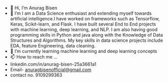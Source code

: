 - 👋 Hi, I’m Anurag Bisen 
- 👀 I’m I am a Data Science enthusiast and extending myself towards artificial intelligence.I have worked on frameworks such as Tensorflow, Keras, Scikit-learn, and Flask. I have built several End to End projects with machine learning, deep learning, and NLP. I am also having good programming skills in Python and java along with the Knowledge of Data Structures and Algorithms.
My key skills in data science projects include EDA, feature Engineering, data cleaning.
- 🌱 I’m currently learning machine learning and deep learning concepts 
- 📫 How to reach me ...
- linkedin.com/in/anurag-bisen-25a3661a1
- Email- anuragbisenofficial@gmail.com
- contact no.  9109299363

     

<!---
Anuragbisenn/Anuragbisenn is a ✨ special ✨ repository because its `README.md` (this file) appears on your GitHub profile.
You can click the Preview link to take a look at your changes.
--->
